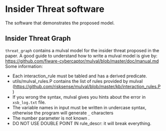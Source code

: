 # Insider Threat software 
The software that demonstrates the proposed model. 

## Insider Threat Graph  
`threat_graph` contains a mulval model for the insider threat proposed in the paper. 
A good guide to understand how to write a mulval model is give by:
https://github.com/fiware-cybercaptor/mulval/blob/master/doc/manual.md
Some information: 
* Each interaction_rule must be tabled and has a derived predicate.  
* utils/mulval_rules.P contains the list of rules provided by mulval (https://github.com/risksense/mulval/blob/master/kb/interaction_rules.P)
* If you wrong the syntax, mulval gives you hints about the error in `xsb_log.txt` file.
* The variable names in input must be written in undercase syntax, otherwise the program will generate `_` characters   
* The number parameter is not known .
*  DO NOT USE DOUBLE POINT IN rule_descr: it will break everything.